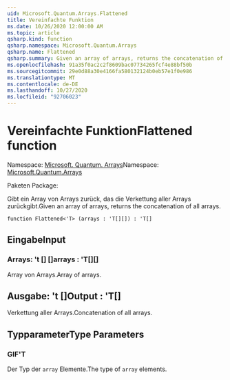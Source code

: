 ```yaml
---
uid: Microsoft.Quantum.Arrays.Flattened
title: Vereinfachte Funktion
ms.date: 10/26/2020 12:00:00 AM
ms.topic: article
qsharp.kind: function
qsharp.namespace: Microsoft.Quantum.Arrays
qsharp.name: Flattened
qsharp.summary: Given an array of arrays, returns the concatenation of all arrays.
ms.openlocfilehash: 91a35f0ac2c2f8609bac07734265fcf4e88bf50b
ms.sourcegitcommit: 29e0d88a30e4166fa580132124b0eb57e1f0e986
ms.translationtype: MT
ms.contentlocale: de-DE
ms.lasthandoff: 10/27/2020
ms.locfileid: "92706023"
---
```

# <a name="flattened-function"></a><span data-ttu-id="aea0a-102">Vereinfachte Funktion</span><span class="sxs-lookup"><span data-stu-id="aea0a-102">Flattened function</span></span>

<span data-ttu-id="aea0a-103">Namespace: [Microsoft. Quantum. Arrays](xref:Microsoft.Quantum.Arrays)</span><span class="sxs-lookup"><span data-stu-id="aea0a-103">Namespace: [Microsoft.Quantum.Arrays](xref:Microsoft.Quantum.Arrays)</span></span>

<span data-ttu-id="aea0a-104">Paketen [](https://nuget.org/packages/)</span><span class="sxs-lookup"><span data-stu-id="aea0a-104">Package: [](https://nuget.org/packages/)</span></span>


<span data-ttu-id="aea0a-105">Gibt ein Array von Arrays zurück, das die Verkettung aller Arrays zurückgibt.</span><span class="sxs-lookup"><span data-stu-id="aea0a-105">Given an array of arrays, returns the concatenation of all arrays.</span></span>

```qsharp
function Flattened<'T> (arrays : 'T[][]) : 'T[]
```


## <a name="input"></a><span data-ttu-id="aea0a-106">Eingabe</span><span class="sxs-lookup"><span data-stu-id="aea0a-106">Input</span></span>

### <a name="arrays--t"></a><span data-ttu-id="aea0a-107">Arrays: 't [] []</span><span class="sxs-lookup"><span data-stu-id="aea0a-107">arrays : 'T[][]</span></span>

<span data-ttu-id="aea0a-108">Array von Arrays.</span><span class="sxs-lookup"><span data-stu-id="aea0a-108">Array of arrays.</span></span>



## <a name="output--t"></a><span data-ttu-id="aea0a-109">Ausgabe: 't []</span><span class="sxs-lookup"><span data-stu-id="aea0a-109">Output : 'T[]</span></span>

<span data-ttu-id="aea0a-110">Verkettung aller Arrays.</span><span class="sxs-lookup"><span data-stu-id="aea0a-110">Concatenation of all arrays.</span></span>

## <a name="type-parameters"></a><span data-ttu-id="aea0a-111">Typparameter</span><span class="sxs-lookup"><span data-stu-id="aea0a-111">Type Parameters</span></span>

### <a name="t"></a><span data-ttu-id="aea0a-112">GIF</span><span class="sxs-lookup"><span data-stu-id="aea0a-112">'T</span></span>

<span data-ttu-id="aea0a-113">Der Typ der `array` Elemente.</span><span class="sxs-lookup"><span data-stu-id="aea0a-113">The type of `array` elements.</span></span>